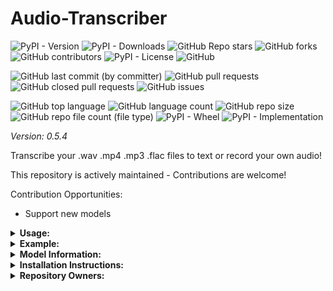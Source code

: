 # Audio-Transcriber

![PyPI - Version](https://img.shields.io/pypi/v/audio-transcriber)
![PyPI - Downloads](https://img.shields.io/pypi/dd/audio-transcriber)
![GitHub Repo stars](https://img.shields.io/github/stars/Knuckles-Team/audio-transcriber)
![GitHub forks](https://img.shields.io/github/forks/Knuckles-Team/audio-transcriber)
![GitHub contributors](https://img.shields.io/github/contributors/Knuckles-Team/audio-transcriber)
![PyPI - License](https://img.shields.io/pypi/l/audio-transcriber)
![GitHub](https://img.shields.io/github/license/Knuckles-Team/audio-transcriber)

![GitHub last commit (by committer)](https://img.shields.io/github/last-commit/Knuckles-Team/audio-transcriber)
![GitHub pull requests](https://img.shields.io/github/issues-pr/Knuckles-Team/audio-transcriber)
![GitHub closed pull requests](https://img.shields.io/github/issues-pr-closed/Knuckles-Team/audio-transcriber)
![GitHub issues](https://img.shields.io/github/issues/Knuckles-Team/audio-transcriber)

![GitHub top language](https://img.shields.io/github/languages/top/Knuckles-Team/audio-transcriber)
![GitHub language count](https://img.shields.io/github/languages/count/Knuckles-Team/audio-transcriber)
![GitHub repo size](https://img.shields.io/github/repo-size/Knuckles-Team/audio-transcriber)
![GitHub repo file count (file type)](https://img.shields.io/github/directory-file-count/Knuckles-Team/audio-transcriber)
![PyPI - Wheel](https://img.shields.io/pypi/wheel/audio-transcriber)
![PyPI - Implementation](https://img.shields.io/pypi/implementation/audio-transcriber)

*Version: 0.5.4*

Transcribe your .wav .mp4 .mp3 .flac files to text or record your own audio!

This repository is actively maintained - Contributions are welcome!

Contribution Opportunities:
- Support new models


<details>
  <summary><b>Usage:</b></summary>

| Short Flag | Long Flag   | Description                                                   |
|------------|-------------|---------------------------------------------------------------|
| -h         | --help      | See Usage                                                     |
| -b         | --bitrate   | Bitrate to use during recording                               |
| -c         | --channels  | Number of channels to use during recording                    |
| -d         | --directory | Directory to save recording                                   |
| -e         | --export    | Export txt, srt, and vtt files                                |
| -f         | --file      | File to transcribe                                            |
| -l         | --language  | Language to transcribe                                        |
| -m         | --model     | Model to use: <tiny, base, small, medium, large>              |
| -n         | --name      | Name of recording                                             |
| -r         | --record    | Specify number of seconds to record to record from microphone |

</details>

<details>
  <summary><b>Example:</b></summary>

```bash
audio-transcriber --file '~/Downloads/Federal_Reserve.mp4' --model 'large'
audio-transcriber --record 60 --directory '~/Downloads/' --name 'my_recording.wav' --model 'tiny'
```


</details>

<details>
  <summary><b>Model Information:</b></summary>

[Courtesy of and Credits to OpenAI: Whisper.ai](https://github.com/openai/whisper/blob/main/README.md)

|  Size  | Parameters | English-only model | Multilingual model | Required VRAM | Relative speed |
|:------:|:----------:|:------------------:|:------------------:|:-------------:|:--------------:|
|  tiny  |    39 M    |     `tiny.en`      |       `tiny`       |     ~1 GB     |      ~32x      |
|  base  |    74 M    |     `base.en`      |       `base`       |     ~1 GB     |      ~16x      |
| small  |   244 M    |     `small.en`     |      `small`       |     ~2 GB     |      ~6x       |
| medium |   769 M    |    `medium.en`     |      `medium`      |     ~5 GB     |      ~2x       |
| large  |   1550 M   |        N/A         |      `large`       |    ~10 GB     |       1x       |


</details>

<details>
  <summary><b>Installation Instructions:</b></summary>

Install Python Package

```bash
python -m pip install audio-transcriber
```

##### Ubuntu Dependencies
```bash
apt install -y libasound-dev portaudio19-dev libportaudio2 libportaudiocpp0 ffmpeg
```

</details>

<details>
  <summary><b>Repository Owners:</b></summary>


<img width="100%" height="180em" src="https://github-readme-stats.vercel.app/api?username=Knucklessg1&show_icons=true&hide_border=true&&count_private=true&include_all_commits=true" />

![GitHub followers](https://img.shields.io/github/followers/Knucklessg1)
![GitHub User's stars](https://img.shields.io/github/stars/Knucklessg1)
</details>
